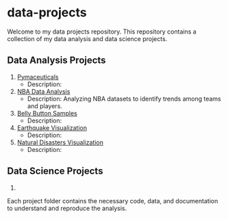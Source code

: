 # data-projects
Welcome to my data projects repository. This repository contains a collection of my data analysis and data science projects.

## Data Analysis Projects

1. [Pymaceuticals](data-analysis/pymaceuticals/)
    - Description: 
2. [NBA Data Analysis](data-analysis/nba-data-analysis)
    - Description: Analyzing NBA datasets to identify trends among teams and players.
3. [Belly Button Samples](data-analysis/belly-button-samples/)
    - Description: 
4. [Earthquake Visualization](data-analysis/earthquake-data/)
    - Description: 
5. [Natural Disasters Visualization](data-analysis/natural-disasters-dataset/)
    - Description: 

## Data Science Projects

1. 


Each project folder contains the necessary code, data, and documentation to understand and reproduce the analysis.